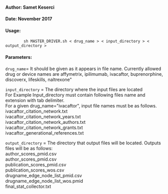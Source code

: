 


  #### Author: Samet Keserci  
  #### Date: November 2017   
  #### Usage:  

            sh MASTER_DRIVER.sh < drug_name > < input_directory > < output_directory >  

  #### Parameters:  
   `drug_name`= It should be given as it appears in file name. Currently allowed drug or device names are affymetrix, ipilimumab, ivacaftor, buprenorphine, discoverx, lifeskills, naltrexone"  


   `input_directory` = The directory where the input files are located  
   For Example
   Input_directory  must contain following files name and extension with tab delimiter.   
   For a given  drug_name="ivacaftor", input file names must be as follows.   
   ivacaftor_citation_network.txt  
   ivacaftor_citation_network_years.txt  
   ivacaftor_citation_network_authors.txt  
   ivacaftor_citation_network_grants.txt  
   ivacaftor_generational_references.txt    


   `output_directory` = The directory that output files will be located.
   Outputs files will be as follows:  
   author_scores_pmid.csv   
   author_scores_pmid.csv  
   publication_scores_pmid.csv  
   publication_scores_wos.csv  
   drugname_edge_node_list_pmid.csv  
   drugname_edge_node_list_wos.pmid   
   final_stat_collector.txt  
